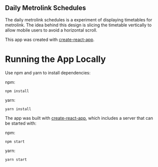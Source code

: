 Daily Metrolink Schedules
-------------------------

The daily metrolink schedules is a experiment of displaying timetables for metrolink. The idea behind this design is slicing the timetable vertically to allow mobile users to avoid a horizontal scroll.

This app was created with [create-react-app](https:/github.com/facebookincubator/create-react-app).

Running the App Locally
=======================

Use npm and yarn to install dependencies:

npm:
```
npm install
```

yarn:
```
yarn install
```

The app was built with [create-react-app](https:/github.com/facebookincubator/create-react-app), which includes a server that can be started with:

npm:
```
npm start
```

yarn:
```
yarn start
```